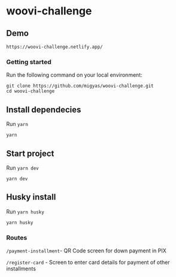 # woovi-challenge

## Demo

`https://woovi-challenge.netlify.app/`

### Getting started

Run the following command on your local environment:

```shell
git clone https://github.com/migyas/woovi-challenge.git
cd woovi-challenge
```

## Install dependecies

Run `yarn`

```shell
yarn
```

## Start project

Run `yarn dev`


```shell
yarn dev
```

## Husky install

Run `yarn husky`

```shell
yarn husky
```

### Routes

`/payment-installment`- QR Code screen for down payment in PIX

`/register-card` - Screen to enter card details for payment of other installments

